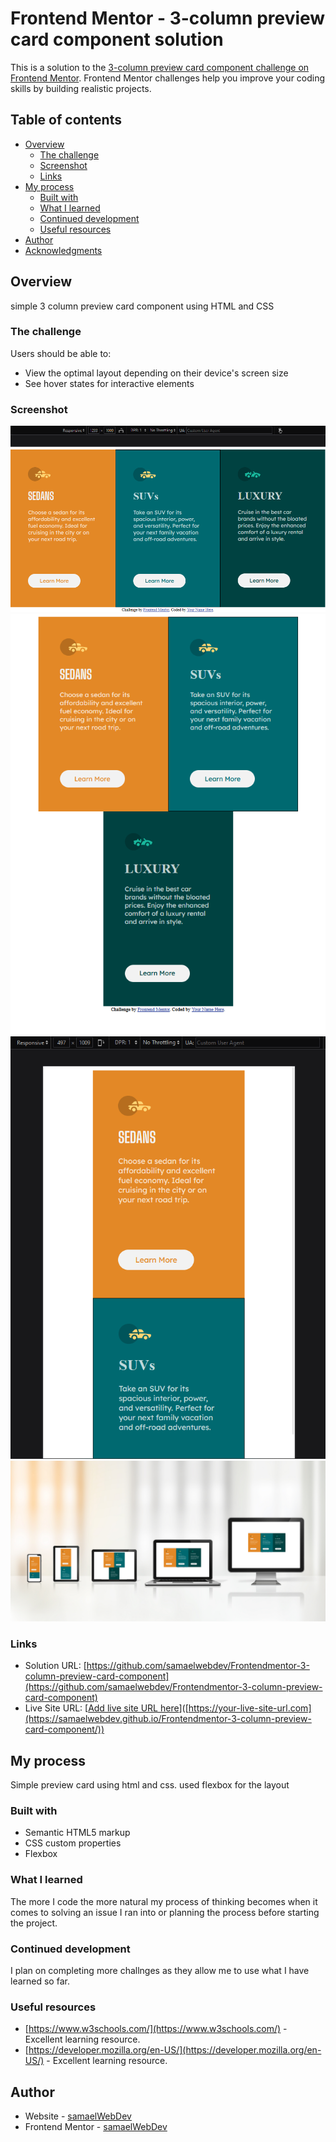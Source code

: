# Frontend Mentor - 3-column preview card component solution

This is a solution to the [3-column preview card component challenge on Frontend Mentor](https://www.frontendmentor.io/challenges/3column-preview-card-component-pH92eAR2-). Frontend Mentor challenges help you improve your coding skills by building realistic projects.

## Table of contents

- [Overview](#overview)
  - [The challenge](#the-challenge)
  - [Screenshot](#screenshot)
  - [Links](#links)
- [My process](#my-process)
  - [Built with](#built-with)
  - [What I learned](#what-i-learned)
  - [Continued development](#continued-development)
  - [Useful resources](#useful-resources)
- [Author](#author)
- [Acknowledgments](#acknowledgments)

## Overview

simple 3 column preview card component using HTML and CSS

### The challenge

Users should be able to:

- View the optimal layout depending on their device's screen size
- See hover states for interactive elements

### Screenshot

![](images/desktop%20screenshot.png)
![](images/tablet%20screenshot.png)
![](images/mobile%20screenshot.png)
![](images/final%20product%20screemshot.png)

### Links

- Solution URL: [https://github.com/samaelwebdev/Frontendmentor-3-column-preview-card-component](https://github.com/samaelwebdev/Frontendmentor-3-column-preview-card-component)
- Live Site URL: [[Add live site URL here](https://samaelwebdev.github.io/Frontendmentor-3-column-preview-card-component/)]([https://your-live-site-url.com](https://samaelwebdev.github.io/Frontendmentor-3-column-preview-card-component/))

## My process

Simple preview card using html and css. used flexbox for the layout

### Built with

- Semantic HTML5 markup
- CSS custom properties
- Flexbox

### What I learned

The more I code the more natural my process of thinking becomes when it comes to solving an issue I ran into or planning the process before starting the project.

### Continued development

I plan on completing more challnges as they allow me to use what I have learned so far.

### Useful resources

- [https://www.w3schools.com/](https://www.w3schools.com/) - Excellent learning resource.
- [https://developer.mozilla.org/en-US/](https://developer.mozilla.org/en-US/) - Excellent learning resource.

## Author

- Website - [samaelWebDev](https://github.com/samaelwebdev)
- Frontend Mentor - [samaelWebDev](https://www.frontendmentor.io/profile/samaelwebdev)


